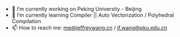 <!--
**arugal/arugal** is a ✨ _special_ ✨ repository because its `README.md` (this file) appears on your GitHub profile.

Here are some ideas to get you started:

- 🔭 I’m currently working on ...
- 🌱 I’m currently learning ...
- 👯 I’m looking to collaborate on ...
- 🤔 I’m looking for help with ...
- 💬 Ask me about ...
- 📫 How to reach me: ...
- 😄 Pronouns: ...
- ⚡ Fun fact: ...
-->

- 🔭 I’m currently working on Peking University - Beijing
- 🌱 I’m currently learning Compiler || Auto Vectorization / Polyhedral Compilation
- 📫 How to reach me: me@jeffreywang.cn / jf.wang@pku.edu.cn
